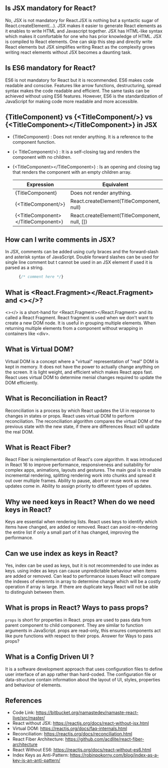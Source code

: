 ## Is JSX mandatory for React?
No, JSX is not mandatory for React.JSX is nothing but a syntactic sugar of React.createElement(...). JSX makes it easier to generate React elements as it enables to write HTML and Javascript together. JSX has HTML-like syntax which makes it comfortable for one who has prior knowledge of HTML. JSX is compiled to React elements. One can skip this step and directly write React elements but JSX simplifies writing React as the complexity grows writing react elements without JSX becomes a daunting task.
## Is ES6 mandatory for React?
ES6 is not mandatory for React but it is recommended. ES6 makes code readable and conscise. Features like arrow functions, destructuring, spread syntax makes the code readable and efficient. The same tasks can be achieved without using ES6 features. However, ES6 is the standardization of JavaScript for making code more readable and more accessible.
## {TitleComponent} vs {\<TitleComponent/>} vs {\<TitleComponent>\</TitleComponent>} in JSX
- {TitleComponent} : Does not render anything. It is a reference to the component function. 
- {\< TitleComponent/>} : It is a self-closing tag and renders the component with no children. 
- {\<TitleComponent>\</TitleComponent>} : Is an opening and closing tag that renders the component with an empty children array.
 
  | Expression | Equivalent |
  |-------------------------------------|-----------------------------------------------|
  | {TitleComponent} | Does not render anything. |
  | {\<TitleComponent/>} | React.createElement(TitleComponent, null) |
  | {\<TitleComponent>\</TitleComponent>} | React.createElement(TitleComponent, null, []) |

## How can I write comments in JSX?
In JSX, comments can be added using curly braces and the forward-slash and asterisk syntax of JavaScript. Double forward slashes can be used for single line comment but t cannot be used in an JSX element if used it is parsed as a string.
```javascript
      {/* comment here */}
```
## What is <React.Fragment></React.Fragment> and <></>?
<></> is a short-hand for <React.Fragment></React.Fragment> and its called a React Fragment. React fragment is used when we don't want to create a new DOM node. It is useful in grouping multiple elements. When returning multiple elements from a component without wrapping in containers like \<div>.

## What is Virtual DOM?
Virtual DOM is a concept where a "virtual" representation of "real" DOM is kept in memory. It does not have the power to actually change anything on the screen. It is light weight, and efficient which makes React apps fast. React uses virtual DOM to determine menial changes required to update the DOM efficiently.

## What is Reconciliation in React?
Reconciliation is a process by which React updates the UI in response to changes in states or props. React uses virtual DOM to perform reconciliation. The reconciliation algorithm compares the virtual DOM of the previous state with the new state, if there are differences React will update the real DOM.

## What is React Fiber?
React Fiber is reimplementation of React's core algorithm. It was introduced in React 16 to improve performance, responsiveness and suitability for complex apps, animations, layouts and gestures. The main goal is to enable incremental rendering, splitting rendering work into chunks and spread it out over multiple frames. Ability to pause, abort or reuse work as new updates come in. Ability to assign priority to different types of updates.

## Why we need keys in React? When do we need keys in React?
Keys are essential when rendering lists. React uses keys to identify which items have changed, are added or removed. React can avoid re-rendering the entire list if only a small part of it has changed, improving the performance. 

## Can we use index as keys in React?
Yes, index can be used as keys, but it is not recommended to use index as keys. using index as keys can cause unpredictable behaviour when items are added or removed. Can lead to performance issues React will compare the indexes of eleemnts in array to determine change which will be a costly operation if array is large. If there are duplicate keys React will not be able to distinguish between them.  

## What is props in React? Ways to pass props?
`props` is short for properties in React. props are used to pass data from parent component to child component. They are similar to function arguments in JavaScript. props are read-only, this ensures components act like pure functions with respect to their props. 
Answer for Ways to pass props?

## What is a Config Driven UI ?
It is a software development approach that uses configuration files to define user interface of an app rather than hard-coded. The configuration file or data-structure contain information about the layout of UI, styles, properties and behaviour of elements. 

## References

- Code Link: https://bitbucket.org/namastedev/namaste-react-live/src/master/
- React without JSX: https://reactjs.org/docs/react-without-jsx.html
- Virtual DOM: https://reactjs.org/docs/faq-internals.html
- Reconciliation: https://reactjs.org/docs/reconciliation.html
- React Fiber Architecture: https://github.com/acdlite/react-fiber-architecture
- React Without ES6: https://reactjs.org/docs/react-without-es6.html
- Index Keys as Anti-Pattern: https://robinpokorny.com/blog/index-as-a-key-is-an-anti-pattern/
